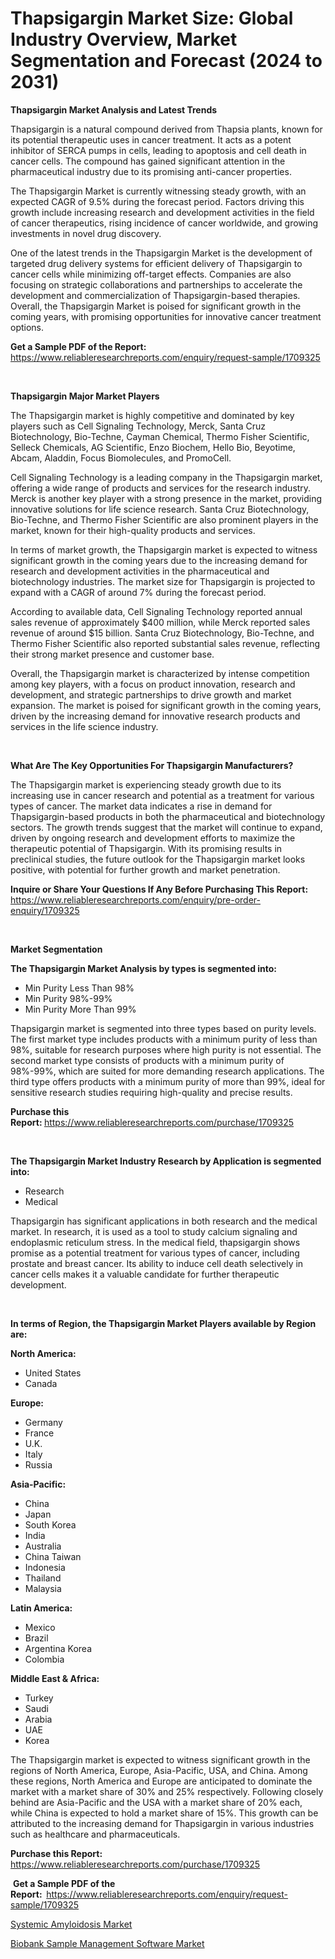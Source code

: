 <p><h1>Thapsigargin Market Size: Global Industry Overview, Market Segmentation and Forecast (2024 to 2031)</h1></p><p><strong>Thapsigargin Market Analysis and Latest Trends</strong></p>
<p><p>Thapsigargin is a natural compound derived from Thapsia plants, known for its potential therapeutic uses in cancer treatment. It acts as a potent inhibitor of SERCA pumps in cells, leading to apoptosis and cell death in cancer cells. The compound has gained significant attention in the pharmaceutical industry due to its promising anti-cancer properties.</p><p>The Thapsigargin Market is currently witnessing steady growth, with an expected CAGR of 9.5% during the forecast period. Factors driving this growth include increasing research and development activities in the field of cancer therapeutics, rising incidence of cancer worldwide, and growing investments in novel drug discovery.</p><p>One of the latest trends in the Thapsigargin Market is the development of targeted drug delivery systems for efficient delivery of Thapsigargin to cancer cells while minimizing off-target effects. Companies are also focusing on strategic collaborations and partnerships to accelerate the development and commercialization of Thapsigargin-based therapies. Overall, the Thapsigargin Market is poised for significant growth in the coming years, with promising opportunities for innovative cancer treatment options.</p></p>
<p><strong>Get a Sample PDF of the Report:&nbsp;</strong> <a href="https://www.reliableresearchreports.com/enquiry/request-sample/1709325">https://www.reliableresearchreports.com/enquiry/request-sample/1709325</a></p>
<p>&nbsp;</p>
<p><strong>Thapsigargin Major Market Players</strong></p>
<p><p>The Thapsigargin market is highly competitive and dominated by key players such as Cell Signaling Technology, Merck, Santa Cruz Biotechnology, Bio-Techne, Cayman Chemical, Thermo Fisher Scientific, Selleck Chemicals, AG Scientific, Enzo Biochem, Hello Bio, Beyotime, Abcam, Aladdin, Focus Biomolecules, and PromoCell. </p><p>Cell Signaling Technology is a leading company in the Thapsigargin market, offering a wide range of products and services for the research industry. Merck is another key player with a strong presence in the market, providing innovative solutions for life science research. Santa Cruz Biotechnology, Bio-Techne, and Thermo Fisher Scientific are also prominent players in the market, known for their high-quality products and services.</p><p>In terms of market growth, the Thapsigargin market is expected to witness significant growth in the coming years due to the increasing demand for research and development activities in the pharmaceutical and biotechnology industries. The market size for Thapsigargin is projected to expand with a CAGR of around 7% during the forecast period.</p><p>According to available data, Cell Signaling Technology reported annual sales revenue of approximately $400 million, while Merck reported sales revenue of around $15 billion. Santa Cruz Biotechnology, Bio-Techne, and Thermo Fisher Scientific also reported substantial sales revenue, reflecting their strong market presence and customer base.</p><p>Overall, the Thapsigargin market is characterized by intense competition among key players, with a focus on product innovation, research and development, and strategic partnerships to drive growth and market expansion. The market is poised for significant growth in the coming years, driven by the increasing demand for innovative research products and services in the life science industry.</p></p>
<p>&nbsp;</p>
<p><strong>What Are The Key Opportunities For Thapsigargin Manufacturers?</strong></p>
<p><p>The Thapsigargin market is experiencing steady growth due to its increasing use in cancer research and potential as a treatment for various types of cancer. The market data indicates a rise in demand for Thapsigargin-based products in both the pharmaceutical and biotechnology sectors. The growth trends suggest that the market will continue to expand, driven by ongoing research and development efforts to maximize the therapeutic potential of Thapsigargin. With its promising results in preclinical studies, the future outlook for the Thapsigargin market looks positive, with potential for further growth and market penetration.</p></p>
<p><strong>Inquire or Share Your Questions If Any Before Purchasing This Report:</strong> <a href="https://www.reliableresearchreports.com/enquiry/pre-order-enquiry/1709325">https://www.reliableresearchreports.com/enquiry/pre-order-enquiry/1709325</a></p>
<p>&nbsp;</p>
<p><strong>Market Segmentation</strong></p>
<p><strong>The Thapsigargin Market Analysis by types is segmented into:</strong></p>
<p><ul><li>Min Purity Less Than 98%</li><li>Min Purity 98%-99%</li><li>Min Purity More Than 99%</li></ul></p>
<p><p>Thapsigargin market is segmented into three types based on purity levels. The first market type includes products with a minimum purity of less than 98%, suitable for research purposes where high purity is not essential. The second market type consists of products with a minimum purity of 98%-99%, which are suited for more demanding research applications. The third type offers products with a minimum purity of more than 99%, ideal for sensitive research studies requiring high-quality and precise results.</p></p>
<p><strong>Purchase this Report:&nbsp;</strong><a href="https://www.reliableresearchreports.com/purchase/1709325">https://www.reliableresearchreports.com/purchase/1709325</a></p>
<p>&nbsp;</p>
<p><strong>The Thapsigargin Market Industry Research by Application is segmented into:</strong></p>
<p><ul><li>Research</li><li>Medical</li></ul></p>
<p><p>Thapsigargin has significant applications in both research and the medical market. In research, it is used as a tool to study calcium signaling and endoplasmic reticulum stress. In the medical field, thapsigargin shows promise as a potential treatment for various types of cancer, including prostate and breast cancer. Its ability to induce cell death selectively in cancer cells makes it a valuable candidate for further therapeutic development.</p></p>
<p>&nbsp;</p>
<p><strong>In terms of Region, the Thapsigargin Market Players available by Region are:</strong></p>
<p>
    <p> <strong> North America: </strong>
        <ul>
            <li>United States</li>
            <li>Canada</li>
        </ul>
        </p> 
    <p> <strong> Europe: </strong>
        <ul>
            <li>Germany</li>
            <li>France</li>
            <li>U.K.</li>
            <li>Italy</li>
            <li>Russia</li>
        </ul>
        </p> 
    <p> <strong> Asia-Pacific: </strong>
        <ul>
            <li>China</li>
            <li>Japan</li>
            <li>South Korea</li>
            <li>India</li>
            <li>Australia</li>
            <li>China Taiwan</li>
            <li>Indonesia</li>
            <li>Thailand</li>
            <li>Malaysia</li>
        </ul>
        </p> 
    <p> <strong> Latin America: </strong>
        <ul>
            <li>Mexico</li>
            <li>Brazil</li>
            <li>Argentina Korea</li>
            <li>Colombia</li>
        </ul>
        </p> 
    <p> <strong> Middle East & Africa: </strong>
        <ul>
            <li>Turkey</li>
            <li>Saudi</li>
            <li>Arabia</li>
            <li>UAE</li>
            <li>Korea</li>
        </ul>
    </p>
    </p>
<p><p>The Thapsigargin market is expected to witness significant growth in the regions of North America, Europe, Asia-Pacific, USA, and China. Among these regions, North America and Europe are anticipated to dominate the market with a market share of 30% and 25% respectively. Following closely behind are Asia-Pacific and the USA with a market share of 20% each, while China is expected to hold a market share of 15%. This growth can be attributed to the increasing demand for Thapsigargin in various industries such as healthcare and pharmaceuticals.</p></p>
<p><strong>Purchase this Report: </strong><a href="https://www.reliableresearchreports.com/purchase/1709325">https://www.reliableresearchreports.com/purchase/1709325</a></p>
<p>&nbsp;<strong>Get a Sample PDF of the Report:&nbsp;&nbsp;</strong><a href="https://www.reliableresearchreports.com/enquiry/request-sample/1709325">https://www.reliableresearchreports.com/enquiry/request-sample/1709325</a></p>
<p><strong></strong></p>
<p><p><a href="https://github.com/myacatherineblakecaczo9vcsw/Market-Research-Report-List-1/blob/main/systemic-amyloidosis-market.md">Systemic Amyloidosis Market</a></p><p><a href="https://github.com/okotobwrhuteie/Market-Research-Report-List-1/blob/main/biobank-sample-management-software-market.md">Biobank Sample Management Software Market</a></p></p>